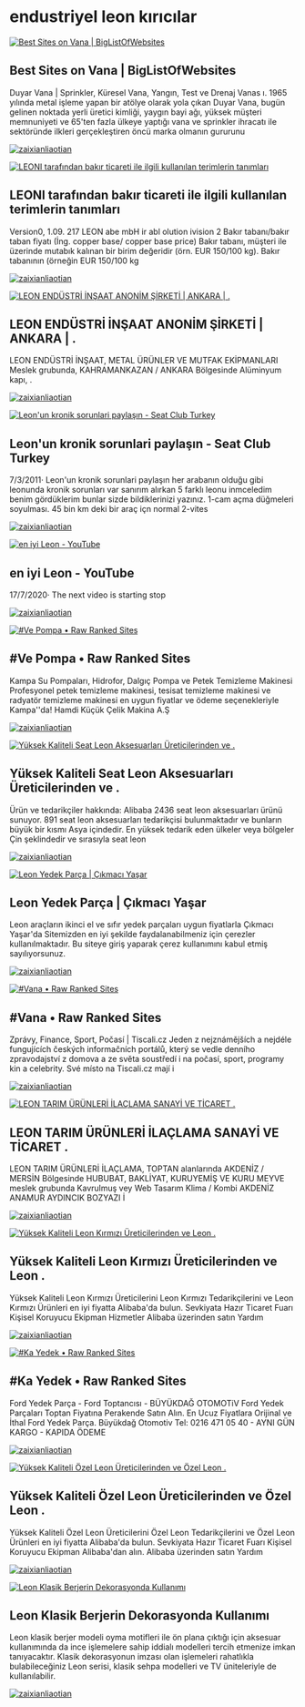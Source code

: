 # endustriyel leon kırıcılar
<a href="https://mnn.zoosnet.net/LR/Chatpre.aspx?id=MNN94995150&p=https://topgrinding.com/" target="_blank">![Best Sites on Vana | BigListOfWebsites](https://github.com/technlg/images/blob/main/66.jpg)</a>
## Best Sites on Vana | BigListOfWebsites
Duyar Vana | Sprinkler, Küresel Vana, Yangın, Test ve Drenaj Vanas ı. 1965 yılında metal işleme yapan bir atölye olarak yola çıkan Duyar Vana, bugün gelinen noktada yerli üretici kimliği, yaygın bayi ağı, yüksek müşteri memnuniyeti ve 65'ten fazla ülkeye yaptığı vana ve sprinkler ihracatı ile sektöründe ilkleri gerçekleştiren öncü marka olmanın gururunu 
<a href="https://mnn.zoosnet.net/LR/Chatpre.aspx?id=MNN94995150&p=https://topgrinding.com/" target="_blank"><img src="https://github.com/technlg/images/raw/main/chat11.jpg" alt="zaixianliaotian"/></a><a href="//whatsapp.shibangsoft.com/WhatsApp.php" ><img src="https://github.com/technlg/images/raw/main/chat11.png" alt=""></a>
<a href="https://mnn.zoosnet.net/LR/Chatpre.aspx?id=MNN94995150&p=https://topgrinding.com/" target="_blank">![LEONI tarafından bakır ticareti ile ilgili kullanılan terimlerin tanımları](https://github.com/technlg/images/blob/main/11.jpg)</a>
## LEONI tarafından bakır ticareti ile ilgili kullanılan terimlerin tanımları
Version0, 1.09. 217 LEON abe mbH ir abl olution ivision 2 Bakır tabanı/bakır taban fiyatı (İng. copper base/ copper base price) Bakır tabanı, müşteri ile üzerinde mutabık kalınan bir birim değeridir (örn. EUR 150/100 kg). Bakır tabanının (örneğin EUR 150/100 kg
<a href="https://mnn.zoosnet.net/LR/Chatpre.aspx?id=MNN94995150&p=https://topgrinding.com/" target="_blank"><img src="https://github.com/technlg/images/raw/main/chat11.jpg" alt="zaixianliaotian"/></a><a href="//whatsapp.shibangsoft.com/WhatsApp.php" ><img src="https://github.com/technlg/images/raw/main/chat11.png" alt=""></a>
<a href="https://mnn.zoosnet.net/LR/Chatpre.aspx?id=MNN94995150&p=https://topgrinding.com/" target="_blank">![LEON ENDÜSTRİ İNŞAAT ANONİM ŞİRKETİ | ANKARA | .](https://github.com/technlg/images/blob/main/49.jpg)</a>
## LEON ENDÜSTRİ İNŞAAT ANONİM ŞİRKETİ | ANKARA | .
LEON ENDÜSTRİ İNŞAAT, METAL ÜRÜNLER VE MUTFAK EKİPMANLARI Meslek grubunda, KAHRAMANKAZAN / ANKARA Bölgesinde Alüminyum kapı, .
<a href="https://mnn.zoosnet.net/LR/Chatpre.aspx?id=MNN94995150&p=https://topgrinding.com/" target="_blank"><img src="https://github.com/technlg/images/raw/main/chat11.jpg" alt="zaixianliaotian"/></a><a href="//whatsapp.shibangsoft.com/WhatsApp.php" ><img src="https://github.com/technlg/images/raw/main/chat11.png" alt=""></a>
<a href="https://mnn.zoosnet.net/LR/Chatpre.aspx?id=MNN94995150&p=https://topgrinding.com/" target="_blank">![Leon'un kronik sorunlari paylaşın - Seat Club Turkey](https://github.com/technlg/images/blob/main/20.jpg)</a>
## Leon'un kronik sorunlari paylaşın - Seat Club Turkey
7/3/2011· Leon'un kronik sorunlari paylaşın her arabanın olduğu gibi leonunda kronik sorunları var sanırım alırkan 5 farklı leonu inmceledim benim gördüklerim bunlar sizde bildiklerinizi yazınız. 1-cam açma düğmeleri soyulması. 45 bin km deki bir araç içn normal 2-vites 
<a href="https://mnn.zoosnet.net/LR/Chatpre.aspx?id=MNN94995150&p=https://topgrinding.com/" target="_blank"><img src="https://github.com/technlg/images/raw/main/chat11.jpg" alt="zaixianliaotian"/></a><a href="//whatsapp.shibangsoft.com/WhatsApp.php" ><img src="https://github.com/technlg/images/raw/main/chat11.png" alt=""></a>
<a href="https://mnn.zoosnet.net/LR/Chatpre.aspx?id=MNN94995150&p=https://topgrinding.com/" target="_blank">![en iyi Leon - YouTube](https://github.com/technlg/images/blob/main/48.jpg)</a>
## en iyi Leon - YouTube
17/7/2020· The next video is starting stop
<a href="https://mnn.zoosnet.net/LR/Chatpre.aspx?id=MNN94995150&p=https://topgrinding.com/" target="_blank"><img src="https://github.com/technlg/images/raw/main/chat11.jpg" alt="zaixianliaotian"/></a><a href="//whatsapp.shibangsoft.com/WhatsApp.php" ><img src="https://github.com/technlg/images/raw/main/chat11.png" alt=""></a>
<a href="https://mnn.zoosnet.net/LR/Chatpre.aspx?id=MNN94995150&p=https://topgrinding.com/" target="_blank">![#Ve Pompa • Raw Ranked Sites](https://github.com/technlg/images/blob/main/46.jpg)</a>
## #Ve Pompa • Raw Ranked Sites
Kampa Su Pompaları, Hidrofor, Dalgıç Pompa ve Petek Temizleme Makinesi Profesyonel petek temizleme makinesi, tesisat temizleme makinesi ve radyatör temizleme makinesi en uygun fiyatlar ve ödeme seçenekleriyle Kampa''da! Hamdi Küçük Çelik Makina A.Ş 
<a href="https://mnn.zoosnet.net/LR/Chatpre.aspx?id=MNN94995150&p=https://topgrinding.com/" target="_blank"><img src="https://github.com/technlg/images/raw/main/chat11.jpg" alt="zaixianliaotian"/></a><a href="//whatsapp.shibangsoft.com/WhatsApp.php" ><img src="https://github.com/technlg/images/raw/main/chat11.png" alt=""></a>
<a href="https://mnn.zoosnet.net/LR/Chatpre.aspx?id=MNN94995150&p=https://topgrinding.com/" target="_blank">![Yüksek Kaliteli Seat Leon Aksesuarları Üreticilerinden ve .](https://github.com/technlg/images/blob/main/47.jpg)</a>
## Yüksek Kaliteli Seat Leon Aksesuarları Üreticilerinden ve .
Ürün ve tedarikçiler hakkında: Alibaba 2436 seat leon aksesuarları ürünü sunuyor. 891 seat leon aksesuarları tedarikçisi bulunmaktadır ve bunların büyük bir kısmı Asya içindedir. En yüksek tedarik eden ülkeler veya bölgeler Çin şeklindedir ve sırasıyla seat leon 
<a href="https://mnn.zoosnet.net/LR/Chatpre.aspx?id=MNN94995150&p=https://topgrinding.com/" target="_blank"><img src="https://github.com/technlg/images/raw/main/chat11.jpg" alt="zaixianliaotian"/></a><a href="//whatsapp.shibangsoft.com/WhatsApp.php" ><img src="https://github.com/technlg/images/raw/main/chat11.png" alt=""></a>
<a href="https://mnn.zoosnet.net/LR/Chatpre.aspx?id=MNN94995150&p=https://topgrinding.com/" target="_blank">![Leon Yedek Parça | Çıkmacı Yaşar](https://github.com/technlg/images/blob/main/56.jpg)</a>
## Leon Yedek Parça | Çıkmacı Yaşar
Leon araçların ikinci el ve sıfır yedek parçaları uygun fiyatlarla Çıkmacı Yaşar'da Sitemizden en iyi şekilde faydalanabilmeniz için çerezler kullanılmaktadır. Bu siteye giriş yaparak çerez kullanımını kabul etmiş sayılıyorsunuz.
<a href="https://mnn.zoosnet.net/LR/Chatpre.aspx?id=MNN94995150&p=https://topgrinding.com/" target="_blank"><img src="https://github.com/technlg/images/raw/main/chat11.jpg" alt="zaixianliaotian"/></a><a href="//whatsapp.shibangsoft.com/WhatsApp.php" ><img src="https://github.com/technlg/images/raw/main/chat11.png" alt=""></a>
<a href="https://mnn.zoosnet.net/LR/Chatpre.aspx?id=MNN94995150&p=https://topgrinding.com/" target="_blank">![#Vana • Raw Ranked Sites](https://github.com/technlg/images/blob/main/46.jpg)</a>
## #Vana • Raw Ranked Sites
Zprávy, Finance, Sport, Počasí | Tiscali.cz Jeden z nejznámějších a nejdéle fungujících českých informačních portálů, který se vedle denního zpravodajství z domova a ze světa soustředí i na počasí, sport, programy kin a celebrity. Své místo na Tiscali.cz mají i 
<a href="https://mnn.zoosnet.net/LR/Chatpre.aspx?id=MNN94995150&p=https://topgrinding.com/" target="_blank"><img src="https://github.com/technlg/images/raw/main/chat11.jpg" alt="zaixianliaotian"/></a><a href="//whatsapp.shibangsoft.com/WhatsApp.php" ><img src="https://github.com/technlg/images/raw/main/chat11.png" alt=""></a>
<a href="https://mnn.zoosnet.net/LR/Chatpre.aspx?id=MNN94995150&p=https://topgrinding.com/" target="_blank">![LEON TARIM ÜRÜNLERİ İLAÇLAMA SANAYİ VE TİCARET .](https://github.com/technlg/images/blob/main/58.jpg)</a>
## LEON TARIM ÜRÜNLERİ İLAÇLAMA SANAYİ VE TİCARET .
LEON TARIM ÜRÜNLERİ İLAÇLAMA, TOPTAN alanlarında AKDENİZ / MERSİN Bölgesinde HUBUBAT, BAKLİYAT, KURUYEMİŞ VE KURU MEYVE meslek grubunda Kavrulmuş vey Web Tasarım Klima / Kombi AKDENİZ ANAMUR AYDINCIK BOZYAZI İ 
<a href="https://mnn.zoosnet.net/LR/Chatpre.aspx?id=MNN94995150&p=https://topgrinding.com/" target="_blank"><img src="https://github.com/technlg/images/raw/main/chat11.jpg" alt="zaixianliaotian"/></a><a href="//whatsapp.shibangsoft.com/WhatsApp.php" ><img src="https://github.com/technlg/images/raw/main/chat11.png" alt=""></a>
<a href="https://mnn.zoosnet.net/LR/Chatpre.aspx?id=MNN94995150&p=https://topgrinding.com/" target="_blank">![Yüksek Kaliteli Leon Kırmızı Üreticilerinden ve Leon .](https://github.com/technlg/images/blob/main/16.jpg)</a>
## Yüksek Kaliteli Leon Kırmızı Üreticilerinden ve Leon .
Yüksek Kaliteli Leon Kırmızı Üreticilerini Leon Kırmızı Tedarikçilerini ve Leon Kırmızı Ürünleri en iyi fiyatta Alibaba'da bulun. Sevkiyata Hazır Ticaret Fuarı Kişisel Koruyucu Ekipman Hizmetler Alibaba üzerinden satın Yardım
<a href="https://mnn.zoosnet.net/LR/Chatpre.aspx?id=MNN94995150&p=https://topgrinding.com/" target="_blank"><img src="https://github.com/technlg/images/raw/main/chat11.jpg" alt="zaixianliaotian"/></a><a href="//whatsapp.shibangsoft.com/WhatsApp.php" ><img src="https://github.com/technlg/images/raw/main/chat11.png" alt=""></a>
<a href="https://mnn.zoosnet.net/LR/Chatpre.aspx?id=MNN94995150&p=https://topgrinding.com/" target="_blank">![#Ka Yedek • Raw Ranked Sites](https://github.com/technlg/images/blob/main/21.jpg)</a>
## #Ka Yedek • Raw Ranked Sites
Ford Yedek Parça - Ford Toptancısı - BÜYÜKDAĞ OTOMOTiV Ford Yedek Parçaları Toptan Fiyatına Perakende Satın Alın. En Ucuz Fiyatlara Orijinal ve İthal Ford Yedek Parça. Büyükdağ Otomotiv Tel: 0216 471 05 40 - AYNI GÜN KARGO - KAPIDA ÖDEME 
<a href="https://mnn.zoosnet.net/LR/Chatpre.aspx?id=MNN94995150&p=https://topgrinding.com/" target="_blank"><img src="https://github.com/technlg/images/raw/main/chat11.jpg" alt="zaixianliaotian"/></a><a href="//whatsapp.shibangsoft.com/WhatsApp.php" ><img src="https://github.com/technlg/images/raw/main/chat11.png" alt=""></a>
<a href="https://mnn.zoosnet.net/LR/Chatpre.aspx?id=MNN94995150&p=https://topgrinding.com/" target="_blank">![Yüksek Kaliteli Özel Leon Üreticilerinden ve Özel Leon .](https://github.com/technlg/images/blob/main/54.jpg)</a>
## Yüksek Kaliteli Özel Leon Üreticilerinden ve Özel Leon .
Yüksek Kaliteli Özel Leon Üreticilerini Özel Leon Tedarikçilerini ve Özel Leon Ürünleri en iyi fiyatta Alibaba'da bulun. Sevkiyata Hazır Ticaret Fuarı Kişisel Koruyucu Ekipman Alibaba'dan alın. Alibaba üzerinden satın Yardım
<a href="https://mnn.zoosnet.net/LR/Chatpre.aspx?id=MNN94995150&p=https://topgrinding.com/" target="_blank"><img src="https://github.com/technlg/images/raw/main/chat11.jpg" alt="zaixianliaotian"/></a><a href="//whatsapp.shibangsoft.com/WhatsApp.php" ><img src="https://github.com/technlg/images/raw/main/chat11.png" alt=""></a>
<a href="https://mnn.zoosnet.net/LR/Chatpre.aspx?id=MNN94995150&p=https://topgrinding.com/" target="_blank">![Leon Klasik Berjerin Dekorasyonda Kullanımı](https://github.com/technlg/images/blob/main/28.jpg)</a>
## Leon Klasik Berjerin Dekorasyonda Kullanımı
Leon klasik berjer modeli oyma motifleri ile ön plana çıktığı için aksesuar kullanımında da ince işlemelere sahip iddialı modelleri tercih etmenize imkan tanıyacaktır. Klasik dekorasyonun imzası olan işlemeleri rahatlıkla bulabileceğiniz Leon serisi, klasik sehpa modelleri ve TV üniteleriyle de kullanılabilir.
<a href="https://mnn.zoosnet.net/LR/Chatpre.aspx?id=MNN94995150&p=https://topgrinding.com/" target="_blank"><img src="https://github.com/technlg/images/raw/main/chat11.jpg" alt="zaixianliaotian"/></a><a href="//whatsapp.shibangsoft.com/WhatsApp.php" ><img src="https://github.com/technlg/images/raw/main/chat11.png" alt=""></a>
